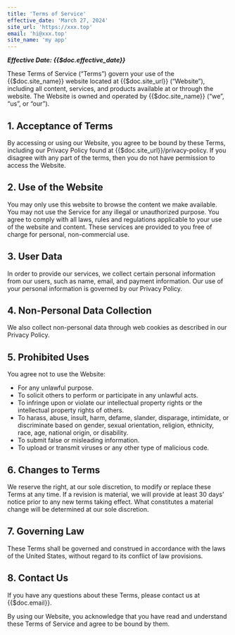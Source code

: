 ```yaml
---
title: 'Terms of Service'
effective_date: 'March 27, 2024'
site_url: 'https://xxx.top'
email: 'hi@xxx.top'
site_name: 'my app'
---
```

***Effective Date: {{$doc.effective_date}}***

These Terms of Service (“Terms”) govern your use of the {{$doc.site_name}} website located at {{$doc.site_url}} (“Website”), including all content, services, and products available at or through the website. The Website is owned and operated by {{$doc.site_name}} (“we”, “us”, or “our”).

## 1. Acceptance of Terms
By accessing or using our Website, you agree to be bound by these Terms, including our Privacy Policy found at {{$doc.site_url}}/privacy-policy. If you disagree with any part of the terms, then you do not have permission to access the Website.

## 2. Use of the Website
You may only use this website to browse the content we make available. You may not use the Service for any illegal or unauthorized purpose. You agree to comply with all laws, rules and regulations applicable to your use of the website and content. These services are provided to you free of charge for personal, non-commercial use.

## 3. User Data
In order to provide our services, we collect certain personal information from our users, such as name, email, and payment information. Our use of your personal information is governed by our Privacy Policy.

## 4. Non-Personal Data Collection
We also collect non-personal data through web cookies as described in our Privacy Policy.

## 5. Prohibited Uses
You agree not to use the Website:

- For any unlawful purpose.
- To solicit others to perform or participate in any unlawful acts.
- To infringe upon or violate our intellectual property rights or the intellectual property rights of others.
- To harass, abuse, insult, harm, defame, slander, disparage, intimidate, or discriminate based on gender, sexual orientation, religion, ethnicity, race, age, national origin, or disability.
- To submit false or misleading information.
- To upload or transmit viruses or any other type of malicious code.

## 6. Changes to Terms
We reserve the right, at our sole discretion, to modify or replace these Terms at any time. If a revision is material, we will provide at least 30 days’ notice prior to any new terms taking effect. What constitutes a material change will be determined at our sole discretion.

## 7. Governing Law
These Terms shall be governed and construed in accordance with the laws of the United States, without regard to its conflict of law provisions.

## 8. Contact Us
If you have any questions about these Terms, please contact us at {{$doc.email}}.

By using our Website, you acknowledge that you have read and understand these Terms of Service and agree to be bound by them.